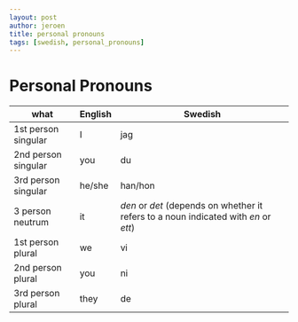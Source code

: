 ```yaml
---
layout: post
author: jeroen
title: personal pronouns
tags: [swedish, personal_pronouns]
---
```


# Personal Pronouns

| what | English | Swedish |
| ---- | ------- | ------- |
| 1st person singular | I | jag |
| 2nd person singular | you | du |
| 3rd person singular | he/she | han/hon |
| 3 person neutrum | it | *den* or *det* (depends on whether it refers to a noun indicated with *en* or *ett*) |
| 1st person plural | we | vi |
| 2nd person plural | you | ni |
| 3rd person plural | they | de |
